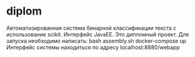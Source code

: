 # diplom
Автоматизированная система бинарной классификации текста с использование scikit. Интерфейс JavaEE. Это дипломный проект. Для запуска необходимо написать: 
bash assembly.sh
docker-compose up
Интерфейс системы находиться по адресу localhost:8880/webapp
